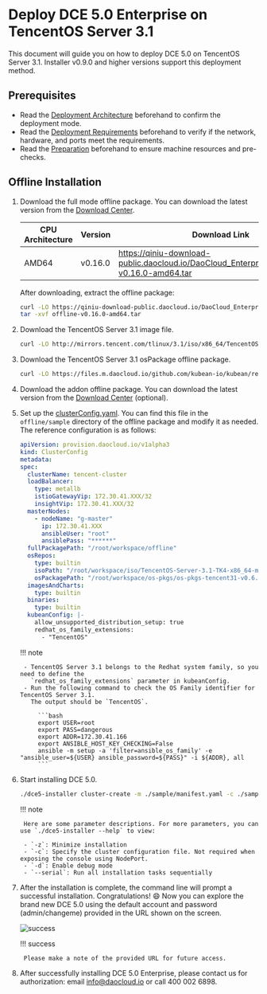 # Deploy DCE 5.0 Enterprise on TencentOS Server 3.1

This document will guide you on how to deploy DCE 5.0 on TencentOS Server 3.1.
Installer v0.9.0 and higher versions support this deployment method.

## Prerequisites

- Read the [Deployment Architecture](../commercial/deploy-arch.md) beforehand to confirm the deployment mode.
- Read the [Deployment Requirements](../commercial/deploy-requirements.md) beforehand to verify if the network, hardware, and ports meet the requirements.
- Read the [Preparation](../commercial/prepare.md) beforehand to ensure machine resources and pre-checks.

## Offline Installation

1. Download the full mode offline package. You can download the latest version
   from the [Download Center](../../download/index.md).

    | CPU Architecture | Version | Download Link  |
    | ---------------- | ------- | -------------- |
    | AMD64            | v0.16.0  | <https://qiniu-download-public.daocloud.io/DaoCloud_Enterprise/dce5/offline-v0.16.0-amd64.tar> |

    After downloading, extract the offline package:

    ```bash
    curl -LO https://qiniu-download-public.daocloud.io/DaoCloud_Enterprise/dce5/offline-v0.16.0-amd64.tar
    tar -xvf offline-v0.16.0-amd64.tar
    ```

2. Download the TencentOS Server 3.1 image file.

    ```bash
    curl -LO http://mirrors.tencent.com/tlinux/3.1/iso/x86_64/TencentOS-Server-3.1-TK4-x86_64-minimal-2209.3.iso
    ```

3. Download the TencentOS Server 3.1 osPackage offline package.

    ```bash
    curl -LO https://files.m.daocloud.io/github.com/kubean-io/kubean/releases/download/v0.6.6/os-pkgs-tencent31-v0.6.6.tar.gz
    ```

4. Download the addon offline package. You can download the latest version from the [Download Center](../../download/index.md) (optional).

5. Set up the [clusterConfig.yaml](../commercial/cluster-config.md). You can find this file in the `offline/sample` directory
   of the offline package and modify it as needed. The reference configuration is as follows:

    ```yaml
    apiVersion: provision.daocloud.io/v1alpha3
    kind: ClusterConfig
    metadata:
    spec:
      clusterName: tencent-cluster
      loadBalancer:
        type: metallb
        istioGatewayVip: 172.30.41.XXX/32
        insightVip: 172.30.41.XXX/32
      masterNodes:
        - nodeName: "g-master"
          ip: 172.30.41.XXX
          ansibleUser: "root"
          ansiblePass: "******"
      fullPackagePath: "/root/workspace/offline"
      osRepos:
        type: builtin
        isoPath: "/root/workspace/iso/TencentOS-Server-3.1-TK4-x86_64-minimal-2209.3.iso"
        osPackagePath: "/root/workspace/os-pkgs/os-pkgs-tencent31-v0.6.1.tar.gz"
      imagesAndCharts:
        type: builtin
      binaries:
        type: builtin
      kubeanConfig: |-
        allow_unsupported_distribution_setup: true
        redhat_os_family_extensions:
          - "TencentOS"
    ```

    !!! note

        - TencentOS Server 3.1 belongs to the Redhat system family, so you need to define the
          `redhat_os_family_extensions` parameter in kubeanConfig.
        - Run the following command to check the OS Family identifier for TencentOS Server 3.1.
          The output should be `TencentOS`.

            ```bash
            export USER=root
            export PASS=dangerous
            export ADDR=172.30.41.166
            export ANSIBLE_HOST_KEY_CHECKING=False
            ansible -m setup -a 'filter=ansible_os_family' -e "ansible_user=${USER} ansible_password=${PASS}" -i ${ADDR}, all
            ```

6. Start installing DCE 5.0.

    ```bash
    ./dce5-installer cluster-create -m ./sample/manifest.yaml -c ./sample/clusterConfig.yaml
    ```

    !!! note

        Here are some parameter descriptions. For more parameters, you can use `./dce5-installer --help` to view:

        - `-z`: Minimize installation
        - `-c`: Specify the cluster configuration file. Not required when exposing the console using NodePort.
        - `-d`: Enable debug mode
        - `--serial`: Run all installation tasks sequentially

7. After the installation is complete, the command line will prompt a successful installation. Congratulations! :smile: Now you can explore the brand new DCE 5.0 using the default account and password (admin/changeme) provided in the URL shown on the screen.

    ![success](https://docs.daocloud.io/daocloud-docs-images/docs/install/images/success.png)

    !!! success

        Please make a note of the provided URL for future access.

8. After successfully installing DCE 5.0 Enterprise, please contact us for authorization: email [info@daocloud.io](mailto:info@daocloud.io) or call 400 002 6898.
